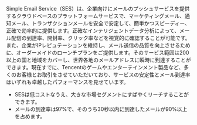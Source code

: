 Simple Email Service（SES）は、企業向けにメールのプッシュサービスを提供するクラウドベースのプラットフォームサービスで、マーケティングメール、通知メール、トランザクションメールを安全で安定して、簡単かつスピーディー、正確で効率的に提供します。正確なインテリジェントデータ分析によって、メール配信の到達率、開封率、クリック率などを視覚的に確認することが可能です。また、企業がIPレピュテーションを維持し、メール送信の品質を向上させるために、オーダーメイドのローンチプランをご提供します。そのサービス範囲は200以上の国と地域をカバーし、世界各地のメールアドレスに瞬時に到達することができます。現在すでに、Tencentのゲームやエンターテインメント製品など、多くのお客様とお取引をさせていただいており、サービスの安定性とメール到達率はいずれも卓越したパフォーマンスを見せています。

- SESは低コストなうえ、大きな市場セグメントにすばやくリーチすることができます。
- メールの到達率は97%で、そのうち30秒以内に到達したメールが90%以上を占めます。

